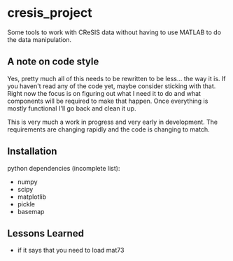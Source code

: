 # cresis_project
Some tools to work with CReSIS data without having to use MATLAB to do the data manipulation.

## A note on code style
Yes, pretty much all of this needs to be rewritten to be less... the way it is. If you
haven't read any of the code yet, maybe consider sticking with that. Right now the 
focus is on figuring out what I need it to do and what components will be 
required to make that happen. Once everything is mostly functional I'll go back 
and clean it up. 

This is very much a work in progress and very early in development. The 
requirements are changing rapidly and the code is changing to match.

## Installation
python dependencies (incomplete list): 
- numpy
- scipy
- matplotlib
- pickle
- basemap

## Lessons Learned
- if it says that you need to load mat73